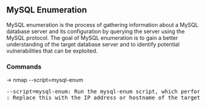 ## MySQL Enumeration
  MySQL enumeration is the process of gathering information about a MySQL database server and its configuration by querying the server using the MySQL protocol. The goal of MySQL enumeration is to gain a better understanding of the target database server and to identify potential vulnerabilities that can be exploited.

### Commands

  -> nmap --script=mysql-enum <target>

<pre>
--script=mysql-enum: Run the mysql-enum script, which performs MySQL enumeration by querying the server for information about databases, tables, users, and privileges.
<target>: Replace this with the IP address or hostname of the target.
</pre>
